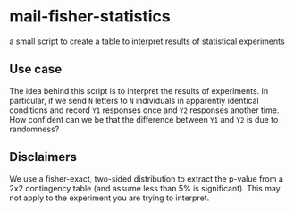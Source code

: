 # mail-fisher-statistics
a small script to create a table to interpret results of statistical experiments

## Use case

The idea behind this script is to interpret the results of experiments. In particular, if we send `N` letters to `N` individuals in apparently identical conditions and record `Y1` responses once and `Y2` responses another time. How confident can we be that the difference between `Y1` and `Y2` is due to randomness?

## Disclaimers

We use a fisher-exact, two-sided distribution to extract the p-value from a 2x2 contingency table (and assume less than 5% is significant).  This may not apply to the experiment you are trying to interpret.
